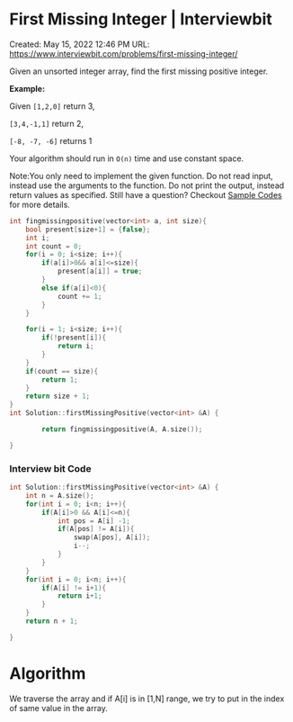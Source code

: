 # First Missing Integer | Interviewbit

Created: May 15, 2022 12:46 PM
URL: https://www.interviewbit.com/problems/first-missing-integer/

Given an unsorted integer array, find the first missing positive integer.

**Example:**

Given `[1,2,0]` return 3,

`[3,4,-1,1]` return 2,

`[-8, -7, -6]` returns 1

Your algorithm should run in `O(n)` time and use constant space.

Note:You only need to implement the given function. Do not read input, instead use the arguments to the function. Do not print the output, instead return values as specified. Still have a question? Checkout [Sample Codes](https://www.interviewbit.com/pages/sample_codes/) for more details.

```cpp
int fingmissingpositive(vector<int> a, int size){
    bool present[size+1] = {false};
    int i;
    int count = 0;
    for(i = 0; i<size; i++){
        if(a[i]>0&& a[i]<=size){
            present[a[i]] = true;
        }
        else if(a[i]<0){
            count += 1;
        }
    }

    for(i = 1; i<size; i++){
        if(!present[i]){
            return i;
        }
    }
    if(count == size){
        return 1;
    }
    return size + 1;
}
int Solution::firstMissingPositive(vector<int> &A) {

        return fingmissingpositive(A, A.size());

}
```

### Interview bit Code

```cpp
int Solution::firstMissingPositive(vector<int> &A) {
    int n = A.size();
    for(int i = 0; i<n; i++){
        if(A[i]>0 && A[i]<=n){
            int pos = A[i] -1;
            if(A[pos] != A[i]){
                swap(A[pos], A[i]);
                i--;
            }    
        }
    }
    for(int i = 0; i<n; i++){
        if(A[i] != i+1){
            return i+1;
        }
    }
    return n + 1;

}
```

# Algorithm

We traverse the array and if A[i] is in [1,N] range, we try to put in the index of same value in the array.